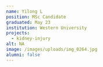 ```yaml
---
name: Yilong L
position: MSc Candidate
graduated: May 23
institution: Western University
projects:
  - kidney-injury
alt: NA
image: /images/uploads/img_0264.jpg
alumni: false
---
```

